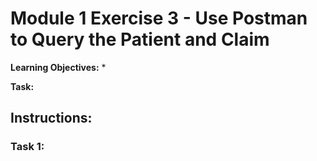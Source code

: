 # Module 1 Exercise 3 - Use Postman to Query the Patient and Claim

**Learning Objectives:** 
* 

**Task:** 

## Instructions:

### Task 1: 